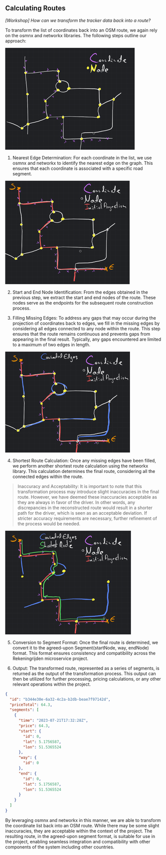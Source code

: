 ## Calculating Routes

_*\[Workshop]* How can we transform the tracker data back into a route?_

To transform the list of coordinates back into an OSM route, we again rely on the osmnx and networkx libraries. The
following
steps outline our approach:

![Received coordinates](images/received_coordinates.png)

1. Nearest Edge Determination: For each coordinate in the list, we use osmnx and networkx to identify the nearest edge
   on the graph. This ensures that each coordinate is associated with a specific road segment.

![Initial projection with missing segment](images/initial_projection.png)

2. Start and End Node Identification: From the edges obtained in the previous step, we extract the start and end
   nodes of the route. These nodes serve as the endpoints for the subsequent route construction process.

3. Filling Missing Edges: To address any gaps that may occur during the projection of coordinates back to edges, we fill
   in the missing edges by considering all edges connected to any node within the route. This step ensures that the
   route remains continuous and prevents gaps from appearing in the final result. Typically, any gaps encountered are
   limited to a maximum of two edges in length.

![Connected edges are added to the selection](images/connected_edges.png)

4. Shortest Route Calculation: Once any missing edges have been filled, we perform another shortest route calculation
   using the networkx library. This calculation determines the final route, considering all the connected edges within
   the route.

> Inaccuracy and Acceptability: It is important to note that this transformation process may introduce slight
> inaccuracies in the final route. However, we have deemed these inaccuracies acceptable as they are always in favor of
> the driver. In other words, any discrepancies in the reconstructed route would result in a shorter path for the
> driver, which is seen as an acceptable deviation. If stricter accuracy requirements are necessary, further refinement
> of the process would be needed.
>
![Shortest route calculated from included edges](images/shortest_route.png)

5. Conversion to Segment Format: Once the final route is determined, we convert it to the agreed-upon Segment(startNode,
   way, endNode) format. This format ensures consistency and compatibility across the Rekeningrijden microservice
   project.

6. Output: The transformed route, represented as a series of segments, is returned as the output of the transformation
   process. This output can then be utilized for further processing, pricing calculations, or any other relevant
   operations within the project.

```json
{
  "id": "b344e30e-6a32-4c2a-b2db-beae7f97142d",
  "priceTotal": 64.3,
  "segments": [
    {
      "time": "2023-07-21T17:32:28Z",
      "price": 64.3,
      "start": {
        "id": 0,
        "lat": 5.1756587,
        "lon": 51.5365524
      },
      "way": {
        "id": 0
      },
      "end": {
        "id": 0,
        "lat": 5.1756587,
        "lon": 51.5365524
      }
    }
  ]
}
```

By leveraging osmnx and networkx in this manner, we are able to transform the coordinate list back into an OSM route.
While there may be some slight inaccuracies, they are acceptable within the context of the project. The resulting route,
in the agreed-upon segment format, is suitable for use in the project, enabling seamless
integration and compatibility with other components of the system including other countries.